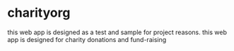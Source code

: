 # charityorg
this web app is designed as a test and sample for project reasons. this web app is designed for charity donations and fund-raising
